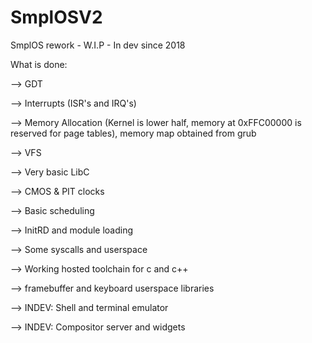 # SmplOSV2
SmplOS rework - W.I.P - In dev since 2018

What is done:

  --> GDT
  
  --> Interrupts (ISR's and IRQ's)
  
  --> Memory Allocation (Kernel is lower half, memory at 0xFFC00000 is reserved for page tables), memory map obtained from grub
  
  --> VFS
  
  --> Very basic LibC
  
  --> CMOS & PIT clocks
  
  --> Basic scheduling
  
  --> InitRD and module loading
  
  --> Some syscalls and userspace

  --> Working hosted toolchain for c and c++
  
  --> framebuffer and keyboard userspace libraries
  
  --> INDEV: Shell and terminal emulator
  
  --> INDEV: Compositor server and widgets
